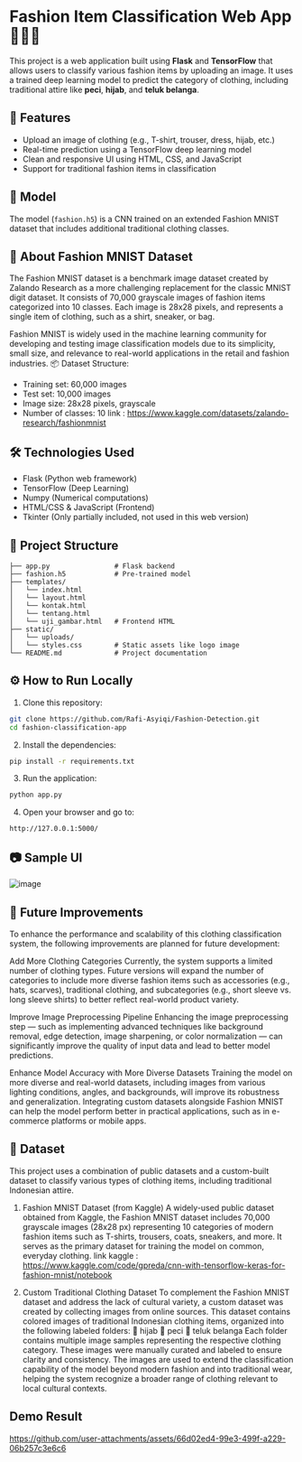 # Fashion Item Classification Web App 👕👖🧥

This project is a web application built using **Flask** and **TensorFlow** that allows users to classify various fashion items by uploading an image. It uses a trained deep learning model to predict the category of clothing, including traditional attire like **peci**, **hijab**, and **teluk belanga**.

## 🚀 Features
- Upload an image of clothing (e.g., T-shirt, trouser, dress, hijab, etc.)
- Real-time prediction using a TensorFlow deep learning model
- Clean and responsive UI using HTML, CSS, and JavaScript
- Support for traditional fashion items in classification

## 🧠 Model
The model (`fashion.h5`) is a CNN trained on an extended Fashion MNIST dataset that includes additional traditional clothing classes.

## 🧾 About Fashion MNIST Dataset
The Fashion MNIST dataset is a benchmark image dataset created by Zalando Research as a more challenging replacement for the classic MNIST digit dataset. It consists of 70,000 grayscale images of fashion items categorized into 10 classes. Each image is 28x28 pixels, and represents a single item of clothing, such as a shirt, sneaker, or bag.

Fashion MNIST is widely used in the machine learning community for developing and testing image classification models due to its simplicity, small size, and relevance to real-world applications in the retail and fashion industries.
📦 Dataset Structure:
- Training set: 60,000 images
- Test set: 10,000 images
- Image size: 28x28 pixels, grayscale
- Number of classes: 10
link : https://www.kaggle.com/datasets/zalando-research/fashionmnist

## 🛠 Technologies Used
- Flask (Python web framework)
- TensorFlow (Deep Learning)
- Numpy (Numerical computations)
- HTML/CSS & JavaScript (Frontend)
- Tkinter (Only partially included, not used in this web version)

## 📁 Project Structure
```
├── app.py                # Flask backend
├── fashion.h5            # Pre-trained model
├── templates/
│   └── index.html
│   └── layout.html
│   └── kontak.html
│   └── tentang.html
│   └── uji_gambar.html   # Frontend HTML
├── static/
│   └── uploads/
│   └── styles.css        # Static assets like logo image
└── README.md             # Project documentation
```

## ⚙️ How to Run Locally
1. Clone this repository:
```bash
git clone https://github.com/Rafi-Asyiqi/Fashion-Detection.git
cd fashion-classification-app
```

2. Install the dependencies:
```bash
pip install -r requirements.txt
```

3. Run the application:
```bash
python app.py
```

4. Open your browser and go to:
```
http://127.0.0.1:5000/
```

## 📷 Sample UI
![image](https://github.com/user-attachments/assets/88956195-3db5-4cb8-be2c-92d4cb654c51)



## 🔮 Future Improvements
To enhance the performance and scalability of this clothing classification system, the following improvements are planned for future development:

Add More Clothing Categories
Currently, the system supports a limited number of clothing types. Future versions will expand the number of categories to include more diverse fashion items such as accessories (e.g., hats, scarves), traditional clothing, and subcategories (e.g., short sleeve vs. long sleeve shirts) to better reflect real-world product variety.

Improve Image Preprocessing Pipeline
Enhancing the image preprocessing step — such as implementing advanced techniques like background removal, edge detection, image sharpening, or color normalization — can significantly improve the quality of input data and lead to better model predictions.

Enhance Model Accuracy with More Diverse Datasets
Training the model on more diverse and real-world datasets, including images from various lighting conditions, angles, and backgrounds, will improve its robustness and generalization. Integrating custom datasets alongside Fashion MNIST can help the model perform better in practical applications, such as in e-commerce platforms or mobile apps.



## 📁 Dataset
This project uses a combination of public datasets and a custom-built dataset to classify various types of clothing items, including traditional Indonesian attire.

1. Fashion MNIST Dataset (from Kaggle)
A widely-used public dataset obtained from Kaggle, the Fashion MNIST dataset includes 70,000 grayscale images (28x28 px) representing 10 categories of modern fashion items such as T-shirts, trousers, coats, sneakers, and more. It serves as the primary dataset for training the model on common, everyday clothing.
link kaggle : https://www.kaggle.com/code/gpreda/cnn-with-tensorflow-keras-for-fashion-mnist/notebook

3. Custom Traditional Clothing Dataset
To complement the Fashion MNIST dataset and address the lack of cultural variety, a custom dataset was created by collecting images from online sources. This dataset contains colored images of traditional Indonesian clothing items, organized into the following labeled folders:
📁 hijab
📁 peci
📁 teluk belanga
Each folder contains multiple image samples representing the respective clothing category. These images were manually curated and labeled to ensure clarity and consistency. The images are used to extend the classification capability of the model beyond modern fashion and into traditional wear, helping the system recognize a broader range of clothing relevant to local cultural contexts.

## Demo Result

https://github.com/user-attachments/assets/66d02ed4-99e3-499f-a229-06b257c3e6c6




